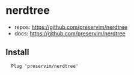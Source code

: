 # nerdtree

- repos: https://github.com/preservim/nerdtree
- docs: https://github.com/preservim/nerdtree

## Install

```vim
  Plug 'preservim/nerdtree'
```
